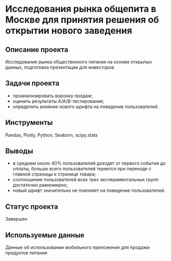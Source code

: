 # Исследования рынка общепита в Москве для принятия решения об открытии нового заведения

## Описание проекта
Исследование рынка общественного питания на основе открытых данных, подготовка презентации для инвесторов

## Задачи проекта
- проанализировать воронку продаж;
- оценить результаты A/A/B-тестирования;
- определить влияние нового шрифта на поведение пользователей.

## Инструменты
Pandas, Plotly, Python, Seaborn, scipy.stats

## Выводы
- в среднем около 40% пользователей доходят от первого события до оплаты, больше всего пользователей теряется при переходе с главной страницы к странице товара;
- соотношение пользователей всех трех экспериментальных групп достаточно равномерно;
- новый шрифт значительно не повлияет на поведение пользователей.

## Статус проекта
Завершен

## Используемые данные
Данные об использовании мобильного приложения для продажи продуктов питания
